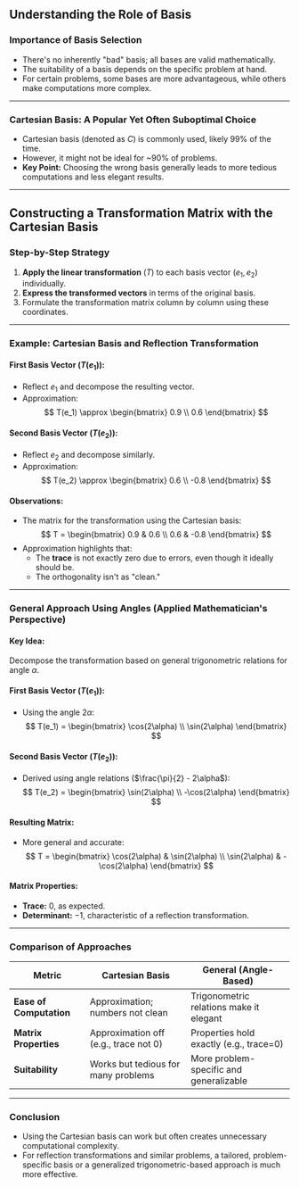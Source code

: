 ## Understanding the Role of Basis

### Importance of Basis Selection

- There's no inherently "bad" basis; all bases are valid mathematically.
- The suitability of a basis depends on the specific problem at hand.
- For certain problems, some bases are more advantageous, while others make computations more complex.

---

### Cartesian Basis: A Popular Yet Often Suboptimal Choice

- Cartesian basis (denoted as $C$) is commonly used, likely 99% of the time.
- However, it might not be ideal for ~90% of problems.
- **Key Point:** Choosing the wrong basis generally leads to more tedious computations and less elegant results.

---

## Constructing a Transformation Matrix with the Cartesian Basis

### Step-by-Step Strategy

1. **Apply the linear transformation** ($T$) to each basis vector ($e_1, e_2$) individually.
2. **Express the transformed vectors** in terms of the original basis.
3. Formulate the transformation matrix column by column using these coordinates.

---

### Example: Cartesian Basis and Reflection Transformation

#### First Basis Vector ($T(e_1)$):
- Reflect $e_1$ and decompose the resulting vector. 
- Approximation:
  $$
  T(e_1) \approx 
  \begin{bmatrix}
  0.9 \\ 
  0.6
  \end{bmatrix}
  $$

#### Second Basis Vector ($T(e_2)$):
- Reflect $e_2$ and decompose similarly.
- Approximation:
  $$
  T(e_2) \approx 
  \begin{bmatrix}
  0.6 \\
  -0.8
  \end{bmatrix}
  $$

#### Observations:
- The matrix for the transformation using the Cartesian basis:
  $$
  T =
  \begin{bmatrix}
  0.9 & 0.6 \\ 
  0.6 & -0.8
  \end{bmatrix}
  $$
- Approximation highlights that:
  - The **trace** is not exactly zero due to errors, even though it ideally should be.
  - The orthogonality isn't as "clean."

---

### General Approach Using Angles (Applied Mathematician's Perspective)

#### Key Idea:
Decompose the transformation based on general trigonometric relations for angle $\alpha$.

#### First Basis Vector ($T(e_1)$):
- Using the angle $2\alpha$:
  $$
  T(e_1) =
  \begin{bmatrix}
  \cos(2\alpha) \\ 
  \sin(2\alpha)
  \end{bmatrix}
  $$

#### Second Basis Vector ($T(e_2)$):
- Derived using angle relations ($\frac{\pi}{2} - 2\alpha$):
  $$
  T(e_2) =
  \begin{bmatrix}
  \sin(2\alpha) \\
  -\cos(2\alpha)
  \end{bmatrix}
  $$

#### Resulting Matrix:
- More general and accurate:
  $$
  T =
  \begin{bmatrix}
  \cos(2\alpha) & \sin(2\alpha) \\
  \sin(2\alpha) & -\cos(2\alpha)
  \end{bmatrix}
  $$

#### Matrix Properties:
- **Trace:** $0$, as expected.
- **Determinant:** $-1$, characteristic of a reflection transformation.

---

### Comparison of Approaches

| **Metric**                  | **Cartesian Basis**                          | **General (Angle-Based)**                  |
|-----------------------------|---------------------------------------------|------------------------------------------|
| **Ease of Computation**     | Approximation; numbers not clean            | Trigonometric relations make it elegant |
| **Matrix Properties**       | Approximation off (e.g., trace not 0)       | Properties hold exactly (e.g., trace=0) |
| **Suitability**             | Works but tedious for many problems         | More problem-specific and generalizable |

---

### Conclusion

- Using the Cartesian basis can work but often creates unnecessary computational complexity.
- For reflection transformations and similar problems, a tailored, problem-specific basis or a generalized trigonometric-based approach is much more effective.